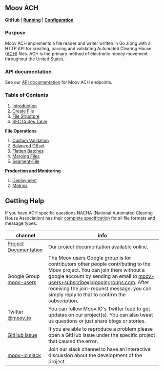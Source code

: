 ## Moov ACH

**GitHub** | **[Running](./index.md#running-moov-ach-server)** | **[Configuration](https://github.com/moov-io/ach#configuration)**

### Purpose

Moov ACH implements a file reader and writer written in Go along with a HTTP API for creating, parsing and validating Automated Clearing House ([ACH](https://en.wikipedia.org/wiki/Automated_Clearing_House)) files. ACH is the primary method of electronic money movement throughout the United States.

### API documentation

See our [API documentation](https://moov-io.github.io/ach/api/) for Moov ACH endpoints.

### Table of Contents

1. [Introduction](./intro.md)
1. [Create File](./create-file.md)
1. [File Structure](./file-structure.md)
1. [SEC Codes Table](./sec-codes-table.md)

**File Operations**

1. [Custom Validation](./custom-validation.md)
1. [Balanced Offset](./balanced-offset.md)
1. [Flatten Batches](./flatten-batches.md)
1. [Merging Files](./merging-files.md)
1. [Segment-File](./segment-file.md)

**Production and Monitoring**

1. [Deployment](./deployment.md)
1. [Metrics](./metrics.md)

## Getting Help

If you have ACH specific questions NACHA (National Automated Clearing House Association) has their [complete specification](docs/2013-Corporate-Rules-and-Guidelines.pdf) for all file formats and message types.

 channel | info
 ------- | -------
 [Project Documentation](./docs/#moov-ach) | Our project documentation available online.
 Google Group [moov-users](https://groups.google.com/forum/#!forum/moov-users)| The Moov users Google group is for contributors other people contributing to the Moov project. You can join them without a google account by sending an email to [moov-users+subscribe@googlegroups.com](mailto:moov-users+subscribe@googlegroups.com). After receiving the join-request message, you can simply reply to that to confirm the subscription.
Twitter [@moov_io](https://twitter.com/moov_io)	| You can follow Moov.IO's Twitter feed to get updates on our project(s). You can also tweet us questions or just share blogs or stories.
[GitHub Issue](https://github.com/moov-io/ach/issues/new) | If you are able to reproduce a problem please open a GitHub Issue under the specific project that caused the error.
[moov-io slack](https://slack.moov.io/) | Join our slack channel to have an interactive discussion about the development of the project.
